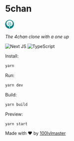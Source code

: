 # 5chan

![5chan-logo.png](public/favicon.png)

_The 4chan clone with a one up_

![Next JS](https://img.shields.io/badge/Next-black?style=for-the-badge&logo=next.js&logoColor=white)
![TypeScript](https://img.shields.io/badge/typescript-%23007ACC.svg?style=for-the-badge&logo=typescript&logoColor=white)

Install:

```bash
yarn
```

Run:

```bash
yarn dev
```

Build:

```bash
yarn build
```

Preview:

```bash
yarn start
```

Made with ♥ by [100lvlmaster](https://100lvlmaster.in)
